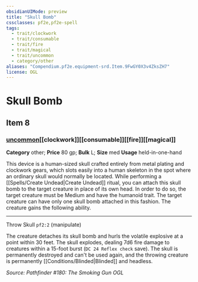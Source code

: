 ```yaml
---
obsidianUIMode: preview
title: "Skull Bomb"
cssclasses: pf2e,pf2e-spell
tags:
  - trait/clockwork
  - trait/consumable
  - trait/fire
  - trait/magical
  - trait/uncommon
  - category/other
aliases: "Compendium.pf2e.equipment-srd.Item.9FwGY0X3v4ZksZH7"
license: OGL
---
```

# Skull Bomb
## Item 8
### [uncommon](uncommon "Uncommon Rarity Trait")[[clockwork]][[consumable]][[fire]][[magical]]

**Category** other; 
**Price** 80 gp; 
**Bulk** L; **Size** med
**Usage** held-in-one-hand

This device is a human-sized skull crafted entirely from metal plating and clockwork gears, which slots easily into a human skeleton in the spot where an ordinary skull would normally be located. While performing a [[Spells/Create Undead|Create Undead]] ritual, you can attach this skull bomb to the target creature in place of its own head. In order to do so, the target creature must be Medium and have the humanoid trait. The target creature can have only one skull bomb attached in this fashion. The creature gains the following ability.

* * *

Throw Skull `pf2:2` (manipulate)

The creature detaches its skull bomb and hurls the volatile explosive at a point within 30 feet. The skull explodes, dealing 7d6 fire damage to creatures within a 15-foot burst (`DC 24 Reflex check` save). The skull is permanently destroyed and can't be used again, and the throwing creature is permanently [[Conditions/Blinded|Blinded]] and headless.

*Source: Pathfinder #180: The Smoking Gun*
*OGL*
